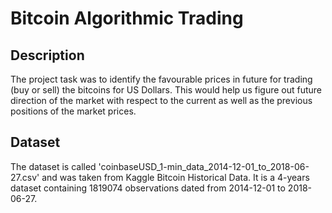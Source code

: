 # Bitcoin Algorithmic Trading
## Description
The project task was to identify the favourable prices in future for trading (buy or sell) the bitcoins for US Dollars. This would help us figure out future direction of the market with respect to the current as well as the previous positions of the market prices.

## Dataset
The dataset is called 'coinbaseUSD_1-min_data_2014-12-01_to_2018-06-27.csv' and was taken from Kaggle Bitcoin Historical Data. It is a 4-years dataset containing 1819074 observations dated from 2014-12-01 to 2018-06-27.
